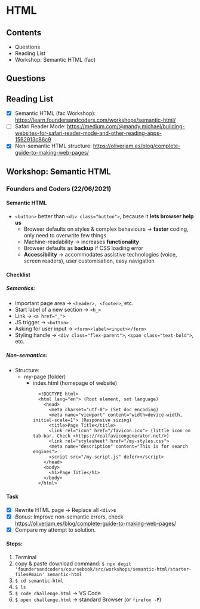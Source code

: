 # HTML

## Contents

- Questions
- Reading List
- Workshop: Semantic HTML (fac)

## Questions

## Reading List

- [x] Semantic HTML (fac Workshop): <https://learn.foundersandcoders.com/workshops/semantic-html/>
- [ ] Safari Reader Mode: <https://medium.com/@mandy.michael/building-websites-for-safari-reader-mode-and-other-reading-apps-1562913c86c9>
- [x] Non-semantic HTML structure: https://oliverjam.es/blog/complete-guide-to-making-web-pages/

## Workshop: Semantic HTML

### Founders and Coders (22/06/2021)

#### Semantic HTML

- `<button>` better than `<div class="button">`, because it **lets browser help us**
  - Browser defaults on styles & complex behaviours &rarr; **faster** coding, only need to overwrite few things
  - Machine-readability &rarr; increases **functionality**
  - Browser defaults as **backup** if CSS loading error
  - **Accessibility** &rarr; accommodates assistive technologies (voice, screen readers), user customisation, easy navigation

#### Checklist
##### Semantics:
- Important page area &rarr; `<header>, <footer>`, etc.
- Start label of a new section &rarr; `<h_>`
- Link &rarr; `<a href="_">`
- JS trigger &rarr; `<button>`
- Asking for user input &rarr; `<form><label><input></form>`
- Styling handle &rarr; `<div class="flex-parent">`, `<span class="text-bold">`, etc.

##### Non-semantics:
- Structure:
  - my-page (folder)
    - index.html (homepage of website)
      ```
        <!DOCTYPE html>
        <html lang="en"> (Root element, set language)
          <head>
            <meta charset="utf-8"> (Set doc encoding)
            <meta name="viewport" content="width=device-width, initial-scale=1"> (Responsive sizing)
            <title>Page Title</title>
            <link rel="icon" href="/favicon.ico"> (little icon on tab-bar. Check <https://realfavicongenerator.net/>)
            <link rel="stylesheet" href="/my-styles.css">
            <meta name="description" content="This is for search engines">
            <script src="/my-script.js" defer></script>
          </head>
          <body>
            <h1>Page Title</h1>
          </body>
        </html>
      ```
#### Task

- [x] Rewrite HTML page &rarr; Replace all `<div>`s
- [x] *Bonus*: Improve non-semantic errors, check <https://oliverjam.es/blog/complete-guide-to-making-web-pages/>
- [x] Compare my attempt to solution.

#### Steps:
1. Terminal
1. copy & paste download command: 
  `$ npx degit 'foundersandcoders/coursebook/src/workshops/semantic-html/starter-files#main' semantic-html`
1. `$ cd semantic-html`
1. `$ ls`
1. `$ code challenge.html` &rarr; VS Code
1. `$ open challenge.html` &rarr; standard Browser (or `firefox -P`)
